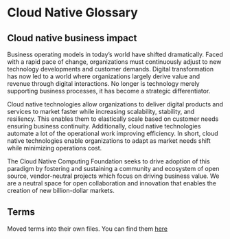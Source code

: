 # Cloud Native Glossary

## Cloud native business impact 

Business operating models in today’s world have shifted dramatically. Faced with a rapid pace of change, organizations must continuously adjust to new technology developments and customer demands. Digital transformation has now led to a world where organizations largely derive value and revenue through digital interactions. No longer is technology merely supporting business processes, it has become a strategic differentiator. 

Cloud native technologies allow organizations to deliver digital products and services to market faster while increasing scalability, stability, and resiliency.  This enables them to elastically scale based on customer needs ensuring business continuity. Additionally, cloud native technologies automate a lot of the operational work improving efficiency.  In short, cloud native technologies enable organizations to  adapt as market needs shift while minimizing operations cost.

The Cloud Native Computing Foundation seeks to drive adoption of this paradigm by fostering and sustaining a community and ecosystem of open source, vendor-neutral projects which focus on driving business value. We are a neutral space for open collaboration and innovation that enables the creation of new billion-dollar markets.


## Terms

Moved terms into their own files. You can find them [here](/definitions)

